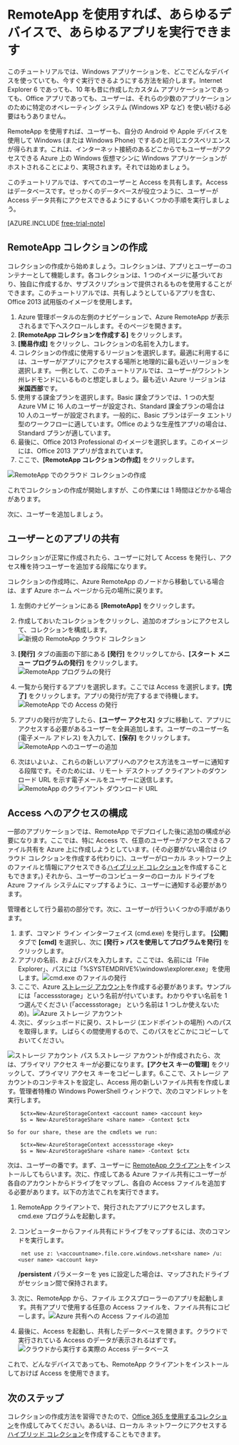 <properties
   pageTitle="RemoteApp を使用すれば、あらゆるデバイスで、あらゆるアプリを実行できます"
   description="RemoteApp を使用して、ユーザーと任意のアプリを共有する方法について説明します。"
   services="remoteapp"
   documentationCenter=""
   authors="lizap"
   manager="mbaldwin"
   editor=""/>

<tags
   ms.service="remoteapp"
   ms.devlang="na"
   ms.topic="hero-article"
   ms.tgt_pltfrm="na"
   ms.workload="compute"
   ms.date="05/28/2015"
   ms.author="elizapo"/>

# RemoteApp を使用すれば、あらゆるデバイスで、あらゆるアプリを実行できます

このチュートリアルでは、Windows アプリケーションを、どこでどんなデバイスを使っていても、今すぐ実行できるようにする方法を紹介します。Internet Explorer 6 であっても、10 年も昔に作成したカスタム アプリケーションであっても、Office アプリであっても、ユーザーは、それらの少数のアプリケーションのために特定のオペレーティング システム (Windows XP など) を使い続ける必要はもうありません。

RemoteApp を使用すれば、ユーザーも、自分の Android や Apple デバイスを使用して Windows (または Windows Phone) でするのと同じエクスペリエンスが得られます。これは、インターネット接続のあるどこからでもユーザーがアクセスできる Azure 上の Windows 仮想マシンに Windows アプリケーションがホストされることにより、実現されます。それでは始めましょう。

このチュートリアルでは、すべてのユーザーと Access を共有します。Access はデータベースです。せっかくのデータベースが役立つように、ユーザーが Access データ共有にアクセスできるようにするいくつかの手順を実行しましょう。

[AZURE.INCLUDE [free-trial-note](../../includes/free-trial-note.md)]


## RemoteApp コレクションの作成

コレクションの作成から始めましょう。コレクションは、アプリとユーザーのコンテナーとして機能します。各コレクションは、1 つのイメージに基づいており、独自に作成するか、サブスクリプションで提供されるものを使用することができます。このチュートリアルでは、共有しようとしているアプリを含む、Office 2013 試用版のイメージを使用します。

1. Azure 管理ポータルの左側のナビゲーションで、Azure RemoteApp が表示されるまで下へスクロールします。そのページを開きます。
2. **[RemoteApp コレクションを作成する]** をクリックします。
3. **[簡易作成]** をクリックし、コレクションの名前を入力します。
4. コレクションの作成に使用するリージョンを選択します。最適に利用するには、ユーザーがアプリにアクセスする場所と地理的に最も近いリージョンを選択します。一例として、このチュートリアルでは、ユーザーがワシントン州レドモンドにいるものと想定しましょう。最も近い Azure リージョンは **米国西部**です。
5. 使用する課金プランを選択します。Basic 課金プランでは、1 つの大型 Azure VM に 16 人のユーザーが設定され、Standard 課金プランの場合は 10 人のユーザーが設定されます。一般的に、Basic プランはデータ エントリ型のワークフローに適しています。Office のような生産性アプリの場合は、Standard プランが適しています。
6. 最後に、Office 2013 Professional のイメージを選択します。このイメージには、Office 2013 アプリが含まれています。  
7. ここで、**[RemoteApp コレクションの作成]** をクリックします。

![RemoteApp でのクラウド コレクションの作成](./media/remoteapp-anyapp/ra-anyappcreatecollection.png)

これでコレクションの作成が開始しますが、この作業には 1 時間ほどかかる場合があります。

次に、ユーザーを追加しましょう。

## ユーザーとのアプリの共有

コレクションが正常に作成されたら、ユーザーに対して Access を発行し、アクセス権を持つユーザーを追加する段階になります。

コレクションの作成時に、Azure RemoteApp のノードから移動している場合は、まず Azure ホーム ページから元の場所に戻ります。

1. 左側のナビゲーションにある **[RemoteApp]** をクリックします。
2. 作成しておいたコレクションをクリックし、追加のオプションにアクセスして、コレクションを構成します。![新規の RemoteApp クラウド コレクション](./media/remoteapp-anyapp/ra-anyappcollection.png)
3. **[発行]** タブの画面の下部にある **[発行]** をクリックしてから、**[スタート メニュー プログラムの発行]** をクリックします。![RemoteApp プログラムの発行](./media/remoteapp-anyapp/ra-anyapppublish.png)
4. 一覧から発行するアプリを選択します。ここでは Access を選択します。**[完了]** をクリックします。アプリの発行が完了するまで待機します。![RemoteApp での Access の発行](./media/remoteapp-anyapp/ra-anyapppublishaccess.png)


1. アプリの発行が完了したら、**[ユーザー アクセス]** タブに移動して、アプリにアクセスする必要があるユーザーを全員追加します。ユーザーのユーザー名 (電子メール アドレス) を入力して、**[保存]** をクリックします。![RemoteApp へのユーザーの追加](./media/remoteapp-anyapp/ra-anyappaddusers.png)


1. 次はいよいよ、これらの新しいアプリへのアクセス方法をユーザーに通知する段階です。そのためには、リモート デスクトップ クライアントのダウンロード URL を示す電子メールをユーザーに送信します。![RemoteApp のクライアント ダウンロード URL](./media/remoteapp-anyapp/ra-anyappurl.png)

## Access へのアクセスの構成

一部のアプリケーションでは、RemoteApp でデプロイした後に追加の構成が必要になります。ここでは、特に Access で、任意のユーザーがアクセスできるファイル共有を Azure 上に作成しようとしています。(その必要がない場合は (クラウド コレクションを作成する代わりに)、ユーザーがローカル ネットワーク上のファイルと情報にアクセスできる[ハイブリッド コレクション](remoteapp-create-hybrid-deployment.md)を作成することもできます。) それから、ユーザーのコンピューターのローカル ドライブを Azure ファイル システムにマップするように、ユーザーに通知する必要があります。

管理者として行う最初の部分です。次に、ユーザーが行ういくつかの手順があります。

1. まず、コマンド ライン インターフェイス (cmd.exe) を発行します。 **[公開]** タブで **[cmd]** を選択し、次に **[発行 > パスを使用してプログラムを発行]** をクリックします。
2. アプリの名前、およびパスを入力します。ここでは、名前には「File Explorer」、パスには「%SYSTEMDRIVE%\windows\explorer.exe」を使用します。![cmd.exe のファイルの発行](./media/remoteapp-anyapp/ra-publishcmd.png)
3. ここで、Azure [ストレージ アカウント](../storage-create-storage-account.md)を作成する必要があります。サンプルには「accessstorage」という名前が付いています。わかりやすい名前を 1 つ選んでください (「accessstorage」 という名前は 1 つしか使えないため)。![Azure ストレージ アカウント](./media/remoteapp-anyapp/ra-anyappazurestorage.png)
4. 次に、ダッシュボードに戻り、ストレージ (エンドポイントの場所) へのパスを取得します。しばらくの間使用するので、このパスをどこかにコピーしておいてください。

![ストレージ アカウント パス](./media/remoteapp-anyapp/ra-anyappstoragelocation.png) 5.ストレージ アカウントが作成されたら、次は、プライマリ アクセス キーが必要になります。**[アクセス キーの管理]** をクリックして、プライマリ アクセス キーをコピーします。6.ここで、ストレージ アカウントのコンテキストを設定し、Access 用の新しいファイル共有を作成します。管理者特権の Windows PowerShell ウィンドウで、次のコマンドレットを実行します。

        $ctx=New-AzureStorageContext <account name> <account key>
    	$s = New-AzureStorageShare <share name> -Context $ctx

	So for our share, these are the cmdlets we run:

	    $ctx=New-AzureStorageContext accessstorage <key>
    	$s = New-AzureStorageShare <share name> -Context $ctx


次は、ユーザーの番です。まず、ユーザーに [RemoteApp クライアント](remoteapp-clients.md)をインストールしてもらいます。次に、作成してある Azure ファイル共有にユーザーが各自のアカウントからドライブをマップし、各自の Access ファイルを追加する必要があります。以下の方法でこれを実行できます。

1. RemoteApp クライアントで、発行されたアプリにアクセスします。cmd.exe プログラムを起動します。
2. コンピューターからファイル共有にドライブをマップするには、次のコマンドを実行します。

		net use z: \<accountname>.file.core.windows.net<share name> /u:<user name> <account key>

	**/persistent** パラメーターを yes に設定した場合は、マップされたドライブがセッション間で保持されます。
1. 次に、RemoteApp から、ファイル エクスプローラーのアプリを起動します。共有アプリで使用する任意の Access ファイルを、ファイル共有にコピーします。![Azure 共有への Access ファイルの追加](./media/remoteapp-anyapp/ra-anyappuseraccess.png)
1. 最後に、Access を起動し、共有したデータベースを開きます。クラウドで実行されている Access のデータが表示されるはずです。![クラウドから実行する実際の Access データベース](./media/remoteapp-anyapp/ra-anyapprunningaccess.png)

これで、どんなデバイスであっても、RemoteApp クライアントをインストールしておけば Access を使用できます。

<!--Every topic should have next steps and links to the next logical set of content to keep the customer engaged-->
## 次のステップ

コレクションの作成方法を習得できたので、[Office 365 を使用するコレクション](remoteapp-tutorial-o365anywhere.md)を作成してみてください。あるいは、ローカル ネットワークにアクセスする[ハイブリッド コレクション](remoteapp-create-hybrid-deployment.md)を作成することもできます。

<!--Image references-->

<!---HONumber=July15_HO4-->